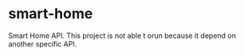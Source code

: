 # smart-home
Smart Home API. This project is not able t orun because it depend on another specific API.
